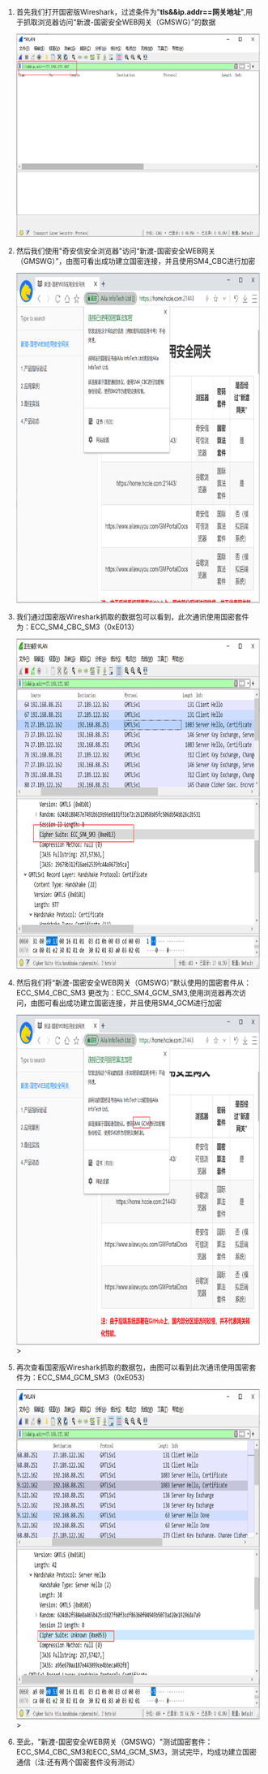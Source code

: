 1. 首先我们打开国密版Wireshark，过滤条件为"**tls&&ip.addr==网关地址**",用于抓取浏览器访问“新渡-国密安全WEB网关（GMSWG）”的数据

   <div>
       <img src="image/Wireshark.png" width="650" height="400">
   </div>

2. 然后我们使用"奇安信安全浏览器"访问“新渡-国密安全WEB网关（GMSWG）”，由图可看出成功建立国密连接，并且使用SM4_CBC进行加密

   <div>
       <img src="image/gm_cbc.png" width="850" height="650">
   </div>

3. 我们通过国密版Wireshark抓取的数据包可以看到，此次通讯使用国密套件为：ECC_SM4_CBC_SM3（0xE013）

   <div>
       <img src="image/Wireshark_cbc.png" width="850" height="650">
   </div>

4. 然后我们将“新渡-国密安全WEB网关（GMSWG）”默认使用的国密套件从：ECC_SM4_CBC_SM3 更改为：ECC_SM4_GCM_SM3,使用浏览器再次访问，由图可看出成功建立国密连接，并且使用SM4_GCM进行加密

   <div>
       <img src="image/gm_gcm.png" width="850" height="650">>
   </div>

5. 再次查看国密版Wireshark抓取的数据包，由图可以看到此次通讯使用国密套件为：ECC_SM4_GCM_SM3（0xE053）

   <div>
       <img src="image/Wireshark_gcm.png" width="850" height="650">>
   </div>

6. 至此，"新渡-国密安全WEB网关（GMSWG）"测试国密套件：ECC_SM4_CBC_SM3和ECC_SM4_GCM_SM3，测试完毕，均成功建立国密通信（注:还有两个国密套件没有测试）
